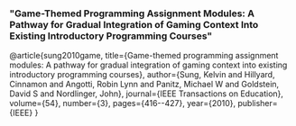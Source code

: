 ### "Game-Themed Programming Assignment Modules: A Pathway for Gradual Integration of Gaming Context Into Existing Introductory Programming Courses"

@article{sung2010game,
  title={Game-themed programming assignment modules: A pathway for gradual integration of gaming context into existing introductory programming courses},
  author={Sung, Kelvin and Hillyard, Cinnamon and Angotti, Robin Lynn and Panitz, Michael W and Goldstein, David S and Nordlinger, John},
  journal={IEEE Transactions on Education},
  volume={54},
  number={3},
  pages={416--427},
  year={2010},
  publisher={IEEE}
} 